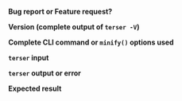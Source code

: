 <!--
Consider supporting the project through Patreon if we fix your issue!
https://www.patreon.com/terser_jscomp_maintainer
-->

**Bug report or Feature request?**

<!-- Note: sub-optimal but correct code is NOT a bug. -->

**Version (complete output of `terser -V`)**

**Complete CLI command or `minify()` options used**

<!-- Note: if you used the API, you're expected to enable the source-map-support module. -->

**`terser` input**

<!--
Complete valid ECMAScript code exhibiting the issue with
`terser` ALONE - without third party tools or libraries.
This means no webpack, rollup, browserify or parcel, among others.
Ideally the input should be as small as possible.
Code must be in text form - not a screen cap.
Post a link to a gist if necessary.

Issues without a reproducible test case will be closed.
-->

**`terser` output or error**

**Expected result**
